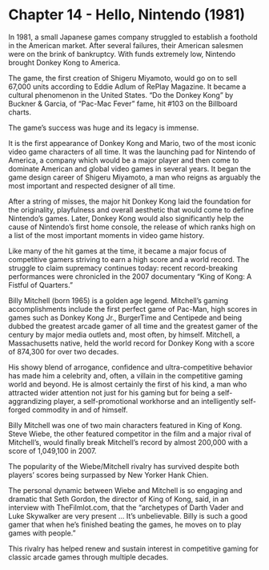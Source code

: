 # Chapter 14 - Hello, Nintendo (1981)In 1981, a small Japanese games company struggled to establish a foothold in the American market. After several failures, their American salesmen were on the brink of bankruptcy. With funds extremely low, Nintendo brought Donkey Kong to America.The game, the first creation of Shigeru Miyamoto, would go on to sell 67,000 units according to Eddie Adlum of RePlay Magazine. It became a cultural phenomenon in the United States. “Do the Donkey Kong” by Buckner & Garcia, of “Pac-Mac Fever” fame, hit #103 on the Billboard charts.The game’s success was huge and its legacy is immense.  It is the first appearance of Donkey Kong and Mario, two of the most iconic video game characters of all time. It was the launching pad for Nintendo of America, a company which would be a major player and then come to dominate American and global video games in several years. It began the game design career of Shigeru Miyamoto, a man who reigns as arguably the most important and respected designer of all time.After a string of misses, the major hit Donkey Kong laid the foundation for the originality, playfulness and overall aesthetic that would come to define Nintendo’s games. Later, Donkey Kong would also significantly help the cause of Nintendo’s first home console, the release of which ranks high on a list of the most important moments in video game history.Like many of the hit games at the time, it became a major focus of competitive gamers striving to earn a high score and a world record. The struggle to claim supremacy continues today: recent record-breaking performances were chronicled in the 2007 documentary “King of Kong: A Fistful of Quarters.”Billy Mitchell (born 1965) is a golden age legend. Mitchell’s gaming accomplishments include the first perfect game of Pac-Man, high scores in games such as Donkey Kong Jr., BurgerTime and Centipede and being dubbed the greatest arcade gamer of all time and the greatest gamer of the century by major media outlets and, most often, by himself. Mitchell, a Massachusetts native, held the world record for Donkey Kong with a score of 874,300 for over two decades.His showy blend of arrogance, confidence and ultra-competitive behavior has made him a celebrity and, often, a villain in the competitive gaming world and beyond. He is almost certainly the first of his kind, a man who attracted wider attention not just for his gaming but for being a self-aggrandizing player, a self-promotional workhorse and an intelligently self-forged commodity in and of himself.Billy Mitchell was one of two main characters featured in King of Kong. Steve Wiebe, the other featured competitor in the film and a major rival of Mitchell’s, would finally break Mitchell’s record by almost 200,000 with a score of 1,049,100 in 2007.The popularity of the Wiebe/Mitchell rivalry has survived despite both players’ scores being surpassed by New Yorker Hank Chien.The personal dynamic between Wiebe and Mitchell is so engaging and dramatic that Seth Gordon, the director of King of Kong, said, in an interview with TheFilmlot.com, that the “archetypes of Darth Vader and Luke Skywalker are very present … It’s unbelievable. Billy is such a good gamer that when he’s finished beating the games, he moves on to play games with people.”This rivalry has helped renew and sustain interest in competitive gaming for classic arcade games through multiple decades.